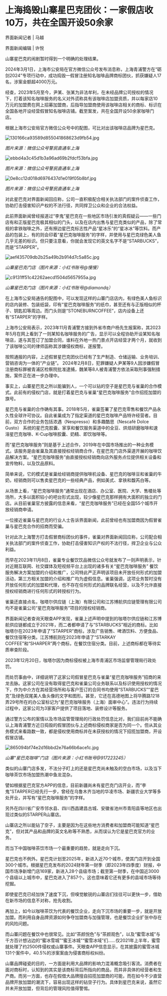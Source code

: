 # 上海捣毁山寨星巴克团伙：一家假店收10万，共在全国开设50余家

界面新闻记者 | 马越

界面新闻编辑 | 许悦

山寨星巴克的闹剧暂时得到一个明确的处理结果。

2024年3月1日，上海市公安局在官方微信公众号发布消息称，上海青浦警方在“砺剑2024”专项行动中，成功捣毁一假冒注册知名咖啡品牌商标团伙，抓获嫌疑人17名，涉案金额超4000万元。

经查，2023年5月至今，尹某、张某为非法牟利，在未经品牌公司授权的情况下，打着该知名咖啡服务的名义对外谎称具有该咖啡店加盟资质，并以每家店10万元的加盟费在网上招募加盟商，后指导加盟商使用该咖啡店相关的商标、标识在全国各地开设经营假冒知名咖啡店铺。截至案发，共在全国开设50余家咖啡门店。

根据上海市公安局官方微信公众号中的配图，可比对出该咖啡店品牌为星巴克。

![130166ca93589d855041868623d9fb54.jpg](https://raw.githubusercontent.com/qqhsx/qqnews_image/main/2024/03/04/上海捣毁山寨星巴克团伙：一家假店收10万，共在全国开设50余家/130166ca93589d855041868623d9fb54.jpg)

_图片来源：微信公众号警民直通车上海_

![ebbd4a3c45d1b3a96ad69b2fdcf53bfa.jpg](https://raw.githubusercontent.com/qqhsx/qqnews_image/main/2024/03/04/上海捣毁山寨星巴克团伙：一家假店收10万，共在全国开设50余家/ebbd4a3c45d1b3a96ad69b2fdcf53bfa.jpg)

_图片来源：微信公众号警民直通车上海_

![0e8cc12d018d6976437d1e019f05b8bf.jpg](https://raw.githubusercontent.com/qqhsx/qqnews_image/main/2024/03/04/上海捣毁山寨星巴克团伙：一家假店收10万，共在全国开设50余家/0e8cc12d018d6976437d1e019f05b8bf.jpg)

_图片来源：微信公众号警民直通车上海_

对此星巴克对界面新闻回应称，公司一直积极配合相关执法部门的案件侦查工作，协助打击侵害知识产权的不法行径，共同捍卫公众和企业的合法权益。

此前界面新闻曾经报道过“李鬼”星巴克在一些地区市场引发的真假疑云——一些门店有和正版星巴克极其相似的门头，以及在店内出售与星巴克类似的产品，除了常规的拿铁咖啡之外，还有擦边星巴克标志性产品“星冰乐”的“星冰冰”等饮料。而产品的包装上，有的则会印着“星巴克咖啡服务”的字样，并使用与星巴克绿色美人鱼几乎无差的标识。但只要注意看，你就会发现它的英文名字不是“STARBUCKS”，而是“STARPER”。

![aef435709db2b25a49b2b914d7c5a85c.jpg](https://raw.githubusercontent.com/qqhsx/qqnews_image/main/2024/03/04/上海捣毁山寨星巴克团伙：一家假店收10万，共在全国开设50余家/aef435709db2b25a49b2b914d7c5a85c.jpg)

_山寨星巴克门店（图片来源：小红书账号@慢慢）_

![c9131ff51c42262aecd1504d5657955a.jpg](https://raw.githubusercontent.com/qqhsx/qqnews_image/main/2024/03/04/上海捣毁山寨星巴克团伙：一家假店收10万，共在全国开设50余家/c9131ff51c42262aecd1504d5657955a.jpg)

 _山寨星巴克门店（图片来源：小红书账号@diamondq）_

在上海市公安局通告的配图中，可以发现这样的山寨门店店内，有绿色美人鱼标识的店内装修、包装纸袋，印有“星巴克咖啡服务”的纸巾，甚至还有与正版相似的杯子、钥匙扣等周边。而门头则是“STONEBURNCOFFEE”，店内设备上还有“STARPER”的字样。

上海市公安局表示，2023年11月青浦警方接到外省市商户杨先生报案称，其2023年5月在网上看到了一则某知名咖啡服务的广告，显示可以全程协助开设某知名咖啡店，遂与其签订了加盟合同，谁料在外地一热门景点开店经营才两个月，就收到了该咖啡公司的律师函称其涉嫌侵权商标，遂报警。

按照通报的内容，上述假冒星巴克团伙已经有了生产制造、仓储运输、业务培训、营销咨询为一体的“产业链”。
2024年2月8日，犯罪嫌疑人尹某等9人因涉嫌假冒注册商标罪被青浦区检察院批准逮捕，魏某等8人被青浦警方依法采取刑事强制措施，案件正在进一步办理中。

事实上，山寨星巴克之所以能骗到人，一个可以钻的空子是星巴克与雀巢的合作模式。此前有的侵权门店，就是打着星巴克与雀巢“星巴克咖啡服务”合作招揽加盟的旗号。

星巴克与雀巢的合作确有其事。2018年5月，雀巢签署了星巴克零售和餐饮产品永久性全球许可协议。自此雀巢成为了指定渠道的星巴克咖啡产品特许经营者。目前，双方合作的业务包括浓遇（Nespresso）和多趣酷思（Nescafé
Dolce Gusto） 系统的星巴克胶囊、家享和餐饮服务渠道中的全豆、烘焙研磨咖啡和速溶星巴克咖啡、K-Cup咖啡胶囊、奶精、即饮咖啡等。

而“星巴克咖啡服务”则是基于上述合作，2019年在中国市场推出的一种业务模式。该服务是由雀巢及其直接授权经销商合作，在星巴克门店外渠道开展的咖啡饮品解决方案。“星巴克咖啡服务”由直接授权经销商向店外服务点位提供相关设备和宣传物料，以及饮品原料。

简单来说，它的模式是雀巢给经销商提供咖啡机设备、星巴克的咖啡豆和雀巢的牛奶，经销商则可以售卖星巴克的一些经典产品，例如美式、拿铁和馥芮白等。

从场景上看，“星巴克咖啡服务”通常出现在酒店、办公室、医院、大学、售楼处等场所，大多以面积较小的吧台形式出现，较少像星巴克那样拥有大面积的独立的门店。从目前雀巢官方披露的信息来看，“星巴克咖啡服务”已经在全国55个城市开放经销商申请。

一位接近雀巢与星巴克的行业人士告诉界面新闻，此前曾经也有加盟商因为假冒雀巢与星巴克合作的招商而受骗。

针对此次上海警方打击假冒商标团伙的事件，雀巢对界面新闻回应称，公司配合相关执法部门的案件侦查工作，协助打击侵害知识产权的不法行径，捍卫企业与公众利益。

而早在2023年11月8日，雀巢专业餐饮饮品微信公众号就发布了一则声明表示，针对近期互联网、社交媒体及短视频平台上出现的诸多有关“星巴克咖啡服务”
餐饮服务解决方案加盟的介绍和推广，公司特此严正声明该项目未开放任何形式的加盟活动，第三方相关加盟的介绍和推广均为虚假信息。雀巢强调，这项业务暂时没有开放任何形式的加盟和代理，也不存在任何形式的品牌联名经营，以及不允许直接授权经销商进行任何形式的转授权行为。

雀巢还直接点名，咖塔尔供应链（上海）有限公司和江苏博航供应链管理有限公司均不是雀巢公司“星巴克咖啡服务”项目的授权经销商。

界面新闻记者查询天眼查APP发现，雀巢上述声明中提到的咖塔尔供应链和江苏博航供应链都成立于2021年，而二者都申请了与“STARBUCKS”相近的商标。比如咖塔尔在2023年申请了“STARPER”商标，涉及广告销售、啤酒饮料、方便食品、餐饮住宿等分类。江苏博航则在2023年申请了“STARKAY
COFFEE”和“SHARPER”两个商标，在餐饮住宿分类。目前，上述商标都在等待实质审查阶段。

2023年12月20日，咖塔尔因为商标侵权被上海市青浦区市场监督管理局行政处罚。

而处罚事由中，详细说明了这家公司假冒星巴克与雀巢“星巴克咖啡服务”招商的来龙去脉。这家公司在没有取得星巴克和雀巢公司业务联系以及标识使用授权的情况下，作为中介方在其经营场所和与客户签订的合同书均使用“STARBUCKS”“星巴克”及绿色双尾美人鱼头像的文字和图形。甚至，它还在高德地图上将华腾路1218弄29号所在的办公室标记为“星巴克咖啡服务（上海）面审中心”。违法行为持续过程中，这家公司为3家客户提供了项目落地、装修设计等服务。

通过警方公布的案情以及市场监管管理局的行政处罚信息比对，我们目前尚不能确认上海青浦警方近日捣毁的假冒团伙与上述商标侵权商家是否为同一个。但从其业务模式来看路数一致，都是侵权使用商标并在未获授权的情况下招揽加盟商，开设假冒店铺。

![865094bf74e2d16bbd2e76a66b6ace1c.jpg](https://raw.githubusercontent.com/qqhsx/qqnews_image/main/2024/03/04/上海捣毁山寨星巴克团伙：一家假店收10万，共在全国开设50余家/865094bf74e2d16bbd2e76a66b6ace1c.jpg)

_山寨“星巴克咖啡”门店（图片来源：小红书账号@917223245）_

类似的山寨门店多发，不法分子盯上的还是星巴克尚未触及的空白市场，以及当下咖啡茶饮市场加盟热潮中鱼龙混杂。

譬如根据星巴克官方APP的信息，目前新疆尚未有星巴克门店开业，而“李鬼”STARPER已经先行一步，曾经在乌鲁木齐当地的华凌市场、新疆农业大学等多处开业，并写有“星巴克咖啡服务”的字样。

另外在四川省广安市邻水县、四川西昌建昌古城、安徽省池州市青阳县等地区也出现过类似的STARPER山寨店。

山寨店之所以能钻了空子，主要是因为在这些地方消费者和加盟商可能知道“星巴克”，但对其产品和品牌的英文名称等不熟悉，从而误认为它是星巴克官方的业务。

而当下中国咖啡茶饮市场一个最重要的趋势，就是走向下沉。

星巴克也不例外。星巴克计划至2025年，新进入近70个城市，使其门店开到全国300个城市。根据星巴克发布的2024财年第一财季（即2023年四季度）财报，中国市场净新增门店169家，新进入28个县级市场；截至第一财季，在中国近3000个县级以上城市中，星巴克进入了857个。这也意味着它还有更多的县域市场等待挖掘。

即使星巴克已经加快了速度下沉，但嗅觉敏锐的山寨店们往往可以更快一步，借助在新市场的信息不对称，抢先收割。

再加上，如今以咖啡茶饮为代表的餐饮企业，走向下沉市场的重要一步，就是开放加盟。而利用自身品牌资源如何争夺加盟商与加强管理，也是餐饮企业扩张中存在的风险问题。

而山寨问题在餐饮中也很常见。比如“茶颜悦色”与“茶颜观色”，以及“蜜雪冰城”与千方百计想沾边的“蜜冰雪城”“蜜王冰城”“蜜雪冰域”们……仅2021年上半年，蜜雪就处理了约2500件侵权或山寨事件。天眼查APP信息显示，在其披露的蜜雪冰城131个案件中，40.5%的涉案案由为侵害商标权纠纷。

山寨品牌碰瓷的目的，一方面是利用大品牌的影响力混淆概念吸引客流。消费者在面对商标时，认知到的其实是该商标背后所指向的商品，而并非具体的经营者和生产商。而另一方面，也存在假借大品牌擅自招揽加盟商的可能，而在如今不少直营品牌开放加盟的潮流下，容易出现这样的钻空子行为。具体到星巴克来说，虽然它并未开放加盟，但背后的管理风险值得警惕。

